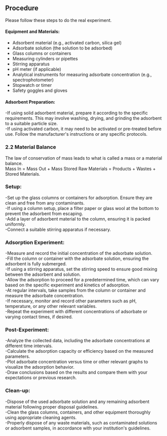 ## Procedure

Please follow these steps to do the real experiment.

#### Equipment and Materials:
- Adsorbent material (e.g., activated carbon, silica gel)
- Adsorbate solution (the solution to be adsorbed)
- Glass columns or containers
- Measuring cylinders or pipettes
- Stirring apparatus
- pH meter (if applicable)
- Analytical instruments for measuring adsorbate concentration (e.g., spectrophotometer)
- Stopwatch or timer
- Safety goggles and gloves

#### Adsorbent Preparation:

-If using solid adsorbent material, prepare it according to the specific requirements. This may involve washing, drying, and grinding the adsorbent to a suitable particle size.<br>
-If using activated carbon, it may need to be activated or pre-treated before use. Follow the manufacturer's instructions or any specific protocols.<br>
### 2.2 Material Balance
The law of conservation of mass leads to what is called a mass or a material balance.<br>
Mass In = Mass Out + Mass Stored Raw Materials = Products + Wastes + Stored Materials.<br>

### Setup:
-Set up the glass columns or containers for adsorption. Ensure they are clean and free from any contaminants.<br>
-If using a column setup, place a filter paper or glass wool at the bottom to prevent the adsorbent from escaping.<br>
-Add a layer of adsorbent material to the column, ensuring it is packed uniformly.<br>
-Connect a suitable stirring apparatus if necessary.<br>
### Adsorption Experiment:
-Measure and record the initial concentration of the adsorbate solution.<br>
-Fill the column or container with the adsorbate solution, ensuring the adsorbent is fully submerged.<br>
-If using a stirring apparatus, set the stirring speed to ensure good mixing between the adsorbent and solution.<br>
-Allow the adsorption to proceed for a predetermined time, which can vary based on the specific experiment and kinetics of adsorption.<br>
-At regular intervals, take samples from the column or container and measure the adsorbate concentration.<br>
-If necessary, monitor and record other parameters such as pH, temperature, or any other relevant variables.<br>
-Repeat the experiment with different concentrations of adsorbate or varying contact times, if desired.<br>
### Post-Experiment:
-Analyze the collected data, including the adsorbate concentrations at different time intervals.<br>
-Calculate the adsorption capacity or efficiency based on the measured parameters.<br>
-Plot adsorbate concentration versus time or other relevant graphs to visualize the adsorption behavior.<br>
-Draw conclusions based on the results and compare them with your expectations or previous research.<br>
### Clean-up:
-Dispose of the used adsorbate solution and any remaining adsorbent material following proper disposal guidelines.<br>
-Clean the glass columns, containers, and other equipment thoroughly using appropriate cleaning agents.<br>
-Properly dispose of any waste materials, such as contaminated solutions or adsorbent samples, in accordance with your institution's guidelines.<br>
